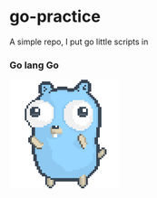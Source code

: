 # go-practice
A simple repo, I put go little scripts in

### Go lang Go
![gopher is dancing](./static/dancing-gopher.gif)
